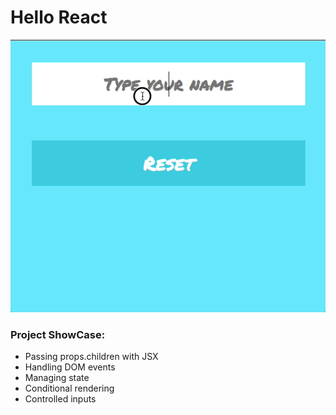 # Hello React

!["Index Page](public/index.gif)

### Project ShowCase:

- Passing props.children with JSX
- Handling DOM events
- Managing state
- Conditional rendering
- Controlled inputs
